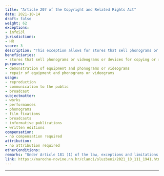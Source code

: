 ```yaml
---
title: "Article 207 of the Copyright and Related Rights Act"
date: 2021-10-14
draft: false
weight: 62
exceptions:
- info53l
jurisdictions:
- HR
score: 3
description: "This exception allows for stores that sell phonograms or videograms or devices for copying or receiving sound or images, to record copyrighted works and objects of related rights on sound, image or text carriers, to communicate them from these carriers, as well as to broadcast, to the extent necessary to familiarize or test the operation of these phonograms or videograms or devices to direct customers or for their repair." 
beneficiaries:
- stores that sell phonograms or videograms or devices for copying or receiving sound or images
purposes: 
- demonstration of equipment and phonograms or videograms
- repair of equipment and phonograms or videograms
usage:
- reproduction
- communication to the public
- broadcast
subjectmatter:
- works 
- performances
- phonograms
- film fixations
- broadcasts
- informative publications
- written editions
compensation:
- no compensation required
attribution: 
- no attribution required
otherConditions: 
remarks: "Under Article 181 (1) of the law, exceptions and limitations apply to both works (which must be divulged) and other subject-matter, subject to related rights. Article 181 (2) contains the requirements of the 3-step test."
link: https://narodne-novine.nn.hr/clanci/sluzbeni/2021_10_111_1941.html
---
```

---

